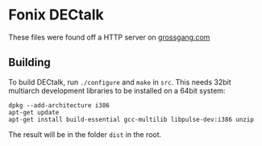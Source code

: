 # Fonix DECtalk
These files were found off a HTTP server on [grossgang.com](https://keybase.pub/datajake1999/Grossgang/tts/dectalk%20software%20and%20manual/Ad%202.zip)

## Building
To build DECtalk, run `./configure` and `make` in `src`.
This needs 32bit multiarch development libraries to be installed on a 64bit system:
```shell
dpkg --add-architecture i386
apt-get update
apt-get install build-essential gcc-multilib libpulse-dev:i386 unzip
```
The result will be in the folder `dist` in the root.
